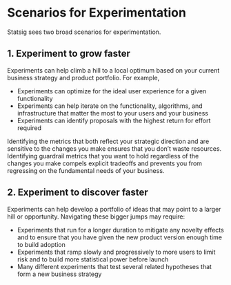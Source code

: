 # Scenarios for Experimentation 

Statsig sees two broad scenarios for experimentation. 

## 1. Experiment to grow faster

Experiments can help climb a hill to a local optimum based on your current business strategy and product portfolio. For example,
- Experiments can optimize for the ideal user experience for a given functionality
- Experiments can help iterate on the functionality, algorithms, and infrastructure that matter the most to your users and your business  
- Experiments can identify proposals with the highest return for effort required

Identifying the metrics that both reflect your strategic direction and are sensitive to the changes you make ensures that you don’t waste resources. Identifying guardrail metrics that you want to hold regardless of the changes you make compels explicit tradeoffs and prevents you from regressing on the fundamental needs of your business.  

## 2. Experiment to discover faster

Experiments can help develop a portfolio of ideas that may point to a larger hill or opportunity. Navigating these bigger jumps may require: 
- Experiments that run for a longer duration to mitigate any novelty effects and to ensure that you have given the new product version enough time to build adoption 
- Experiments that ramp slowly and progressively to more users to limit risk and to build more statistical power before launch
- Many different experiments that test several related hypotheses that form a new business strategy  

